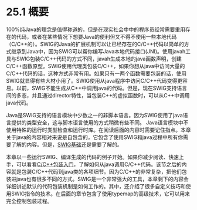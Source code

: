 # 25.1 概要

100%纯Java的理念是值得称道的，但是在现实社会中中的程序员经常需要重用存在的代码，或者在某些情况下想要Java的便利但又不得不使用一些本地代码（C/C++的）。SWIG的Java的扩展机制可以让已经存在的C/C++代码以简单的方式继承到Java中，因为SWIG可以帮你编写Java本地代码接口(JNI)。使用javah工具与SWIG包装C/C++代码的方式不同，javah生成本地的java函数声明，创建C/C++函数原型。SWIG使用代理类包装C/C++，如果你想从java中访问大量的C/C++代码的话，这种方式非常有用。如果只有一两个函数需要包装的话，使用SWIG就显得有些大材小用了。SWIG使用从java程序中访问C/C++代码变得更容易。以前，SWIG不能生成从C++中调用java的代码。但是，现在SWIG支持语言间的多态，并且通过director特性，当包装C++的虚拟函数时，可以从C++中调用java代码。

Java是SWIG支持的语言模块中少数之一的非脚本语言。因为SWIG使用了java语言提供的类型安全，这与脚本语言使用的方式稍微有些不同。 Java语言模块中不使用特殊的运行时类型检查和运行时库。在阅读后面的内容时需要记住指点。本章关于java的内容相对来说是自包含的，它包含了使用SWIG和java过程中所有你需要了解的内容。但是，[SWIG基础](#swig-basics)还是需要了解的。

本章以一些运行SWIG、编译生成的代码的例子开始。如果你减少阅读、快速上手，可以看看[C/C++包装入门](#swig-java-tour)，了解如何从java调用C/C++代码。该节之后的内容就是包装C/C++代码到java类的各项细节。因为C/C++的非常复杂，把他们包装进java也有很多不同的方式。SWIG是一个非常强大的工具，本章剩下的内容会详细讲述默认的代码包装机制是如何工作的。其中，还介绍了很多自定义技巧和使用SWIG指令的技术。在后面的章节包含了使用typemap的高级技术，它可以用来完全控制包装过程。